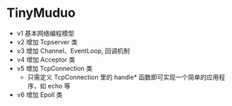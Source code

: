# TinyMuduo

* v1 基本网络编程模型
* v2 增加 Tcpserver 类
* v3 增加 Channel、EventLoop, 回调机制
* v4 增加 Acceptor 类
* v5 增加 TcpConnection 类
	- 只需定义 TcpConnection 里的 handle* 函数即可实现一个简单的应用程序，如 echo 等
* v6 增加 Epoll 类